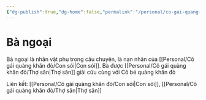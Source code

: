 ```yaml
---
{"dg-publish":true,"dg-home":false,"permalink":"/personal/co-gai-quang-khan-do/ba-ngoai/","dgPassFrontmatter":true,"noteIcon":"","updated":"2025-01-14T22:28:19.511+07:00"}
---
```


# Bà ngoại

Bà ngoại là nhân vật phụ trong câu chuyện, là nạn nhân của [[Personal/Cô gái quàng khăn đỏ/Con sói\|Con sói]]. Bà được [[Personal/Cô gái quàng khăn đỏ/Thợ săn\|Thợ săn]] giải cứu cùng với Cô bé quàng khăn đỏ

Liên kết: [[Personal/Cô gái quàng khăn đỏ/Con sói\|Con sói]], [[Personal/Cô gái quàng khăn đỏ/Thợ săn\|Thợ săn]]
